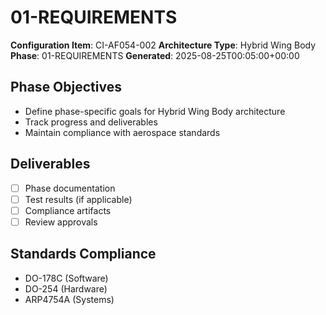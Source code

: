 # 01-REQUIREMENTS

**Configuration Item**: CI-AF054-002
**Architecture Type**: Hybrid Wing Body
**Phase**: 01-REQUIREMENTS
**Generated**: 2025-08-25T00:05:00+00:00

## Phase Objectives
- Define phase-specific goals for Hybrid Wing Body architecture
- Track progress and deliverables
- Maintain compliance with aerospace standards

## Deliverables
- [ ] Phase documentation
- [ ] Test results (if applicable)
- [ ] Compliance artifacts
- [ ] Review approvals

## Standards Compliance
- DO-178C (Software)
- DO-254 (Hardware)
- ARP4754A (Systems)
